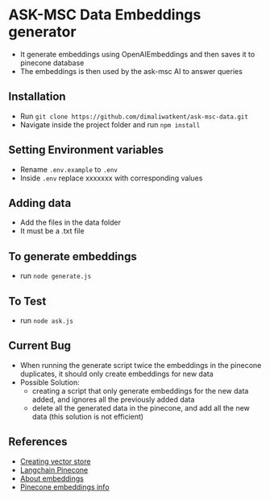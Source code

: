 # ASK-MSC Data Embeddings generator

- It generate embeddings using OpenAIEmbeddings and then saves it to pinecone database
- The embeddings is then used by the ask-msc AI to answer queries

## Installation
- Run `git clone https://github.com/dimaliwatkent/ask-msc-data.git`
- Navigate inside the project folder and run `npm install`

## Setting Environment variables

- Rename `.env.example` to `.env`
- Inside `.env` replace xxxxxxx with corresponding values

## Adding data

- Add the files in the data folder
- It must be a .txt file

## To generate embeddings

- run `node generate.js`

## To Test

- run `node ask.js`

## Current Bug

- When running the generate script twice the embeddings in the pinecone duplicates, it should only create embeddings for new data
- Possible Solution:
  - creating a script that only generate embeddings for the new data added, and ignores all the previously added data
  - delete all the generated data in the pinecone, and add all the new data (this solution is not efficient)

## References

- [Creating vector store](https://youtu.be/1towAoXOWLg?si=I038mNhqc4XpKjYZ)
- [Langchain Pinecone](https://js.langchain.com/docs/modules/data_connection/vectorstores/integrations/pinecone)
- [About embeddings](https://semaphoreci.com/blog/word-embeddings)
- [Pinecone embeddings info](https://www.pinecone.io/learn/openai-gen-qa/)
